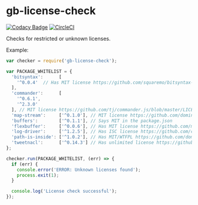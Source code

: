 # gb-license-check
[![Codacy Badge](https://api.codacy.com/project/badge/Grade/6db60bb9855643d19758038f061d5b94)](https://www.codacy.com/app/GroupByInc/gb-license-check?utm_source=github.com&amp;utm_medium=referral&amp;utm_content=groupby/gb-license-check&amp;utm_campaign=Badge_Grade) [![CircleCI](https://circleci.com/gh/groupby/gb-license-check.svg?style=svg)](https://circleci.com/gh/groupby/gb-license-check) 

Checks for restricted or unknown licenses.

Example:
```javascript
var checker = require('gb-license-check');

var PACKAGE_WHITELIST = {
  'bitsyntax':      [
    '^0.0.4'  // Has MIT license https://github.com/squaremo/bitsyntax-js/blob/master/LICENSE-MIT
  ],
  'commander':      [
    '^0.6.1',
    '^2.3.0'
  ], // MIT license https://github.com/tj/commander.js/blob/master/LICENSE
  'map-stream':     ['^0.1.0'], // MIT license https://github.com/dominictarr/map-stream/blob/master/LICENCE
  'buffers':        ['^0.1.1'], // Says MIT in the package.json
  'flexbuffer':     ['^0.0.6'], // Has MIT license https://github.com/mercadolibre/flexbuffer-node/blob/master/LICENSE
  'log-driver':     ['^1.2.5'], // Has ISC license https://github.com/cainus/logdriver/blob/master/LICENSE
  'path-is-inside': ['^1.0.2'], // Has MIT/WTFPL https://github.com/domenic/path-is-inside/blob/master/LICENSE.txt
  'tweetnacl':      ['^0.14.3'] // Has unlimited license https://github.com/dchest/tweetnacl-js/blob/master/COPYING.txt
};

checker.run(PACKAGE_WHITELIST, (err) => {
  if (err) {
    console.error('ERROR: Unknown licenses found');
    process.exit(1);
  }

  console.log('License check successful');
});
```